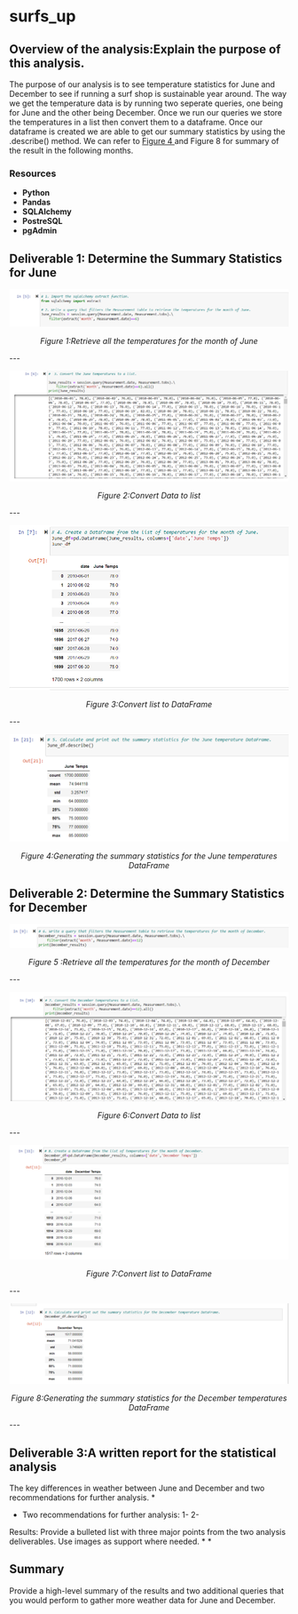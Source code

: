# surfs_up
## Overview of the analysis:Explain the purpose of this analysis.

The purpose of our analysis is to see temperature statistics for June and December to see if running a surf shop is sustainable year around. The way we get the temperature data is by running two seperate queries, one being for June and the other being December. 
Once we run our queries we store the temperatures in a list then convert them to a dataframe. Once our dataframe is created we are able to get our summary statistics by using the .describe() method. We can refer to [Figure 4 ](https://github.com/Tifarahani/surfs_up/blob/main/Images/June%20Temp.png) and Figure 8 for summary of the result in the following months.
### Resources  
- **Python** 
- **Pandas** 
- **SQLAlchemy** 
- **PostreSQL**  
- **pgAdmin**



## Deliverable 1: Determine the Summary Statistics for June
<p align="center">  
 <img src="https://github.com/Tifarahani/surfs_up/blob/main/Images/Import%20and%20Filter%20Data%20of%20June.png"  title="hover text">
</p>
<p align="center">  
<i>Figure 1:Retrieve all the temperatures for the month of June</i>
</p>
---
<p align="center">  
 <img src="https://github.com/Tifarahani/surfs_up/blob/main/Images/Convert%20june%20temp%20to%20list.png"  title="hover text">
</p>
<p align="center">  
<i>Figure 2:Convert Data to list</i>
</p>
---
<p align="center">  
 <img src="https://github.com/Tifarahani/surfs_up/blob/main/Images/Create%20Dataframe%20from%20list%20of%20temp.%20of%20June.png"  title="hover text">
</p>
<p align="center">  
<i>Figure 3:Convert list to DataFrame</i>
</p>
---
<p align="center">  
 <img src="https://github.com/Tifarahani/surfs_up/blob/main/Images/June%20Temp.png"  title="hover text">
</p>
<p align="center">  
<i>Figure 4:Generating the summary statistics for the June temperatures DataFrame</i>
</p>

## Deliverable 2: Determine the Summary Statistics for December
<p align="center">  
 <img src="https://github.com/Tifarahani/surfs_up/blob/main/Images/December%20filtering%20Data.png"  title="hover text">
</p>
<p align="center">  
<i>Figure 5 :Retrieve all the temperatures for the month of December</i>
</p>
---
<p align="center">  
 <img src="https://github.com/Tifarahani/surfs_up/blob/main/Images/Converting%20December%20Temp%20to%20a%20list.png"  title="hover text">
</p>
<p align="center">  
<i>Figure 6:Convert Data to list</i>
</p>
---
<p align="center">  
 <img src="https://github.com/Tifarahani/surfs_up/blob/main/Images/Create%20Data%20Frame%20from%20list%20of%20December.png"  title="hover text">
</p>
<p align="center">  
<i>Figure 7:Convert list to DataFrame</i>
</p>
---
<p align="center">  
 <img src="https://github.com/Tifarahani/surfs_up/blob/main/Images/Calculate%20and%20print%20out%20summary%20of%20Dec%20DF.png"  title="hover text">
</p>
<p align="center">  
<i>Figure 8:Generating the summary statistics for the December temperatures DataFrame</i>
</p>
---

## Deliverable 3:A written report for the statistical analysis

The key differences in weather between June and December and two recommendations for further analysis.
*

* Two recommendations for further analysis:
1-
2-

Results: Provide a bulleted list with three major points from the two analysis deliverables. Use images as support where needed.
*
*

## Summary
Provide a high-level summary of the results and two additional queries that you would perform to gather more weather data for June and December.
